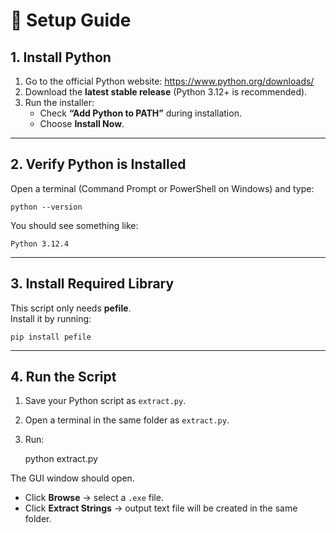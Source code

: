 # 📖 Setup Guide

## 1. Install Python
1. Go to the official Python website:
   https://www.python.org/downloads/
2. Download the **latest stable release** (Python 3.12+ is recommended).
3. Run the installer:
   - Check **“Add Python to PATH”** during installation.
   - Choose **Install Now**.

---

## 2. Verify Python is Installed
Open a terminal (Command Prompt or PowerShell on Windows) and type:

    python --version

You should see something like:

    Python 3.12.4

---

## 3. Install Required Library
This script only needs **pefile**.  
Install it by running:

    pip install pefile

---

## 4. Run the Script
1. Save your Python script as `extract.py`.
2. Open a terminal in the same folder as `extract.py`.
3. Run:

    python extract.py

The GUI window should open.

- Click **Browse** → select a `.exe` file.
- Click **Extract Strings** → output text file will be created in the same folder.
